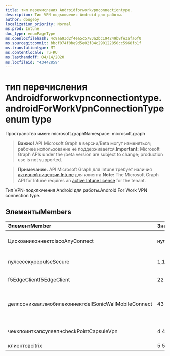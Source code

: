 ```yaml
---
title: тип перечисления Androidforworkvpnconnectiontype.
description: Тип VPN-подключения Android для работы.
author: dougeby
localization_priority: Normal
ms.prod: Intune
doc_type: enumPageType
ms.openlocfilehash: 4c9aa93d2f4ea5c5783a2bc194249b8fe3afa6f0
ms.sourcegitcommit: bbcf074f0be9d5e02f84c290122850cc5968fb1f
ms.translationtype: MT
ms.contentlocale: ru-RU
ms.lasthandoff: 04/14/2020
ms.locfileid: "43442859"
---
```

# <a name="androidforworkvpnconnectiontype-enum-type"></a><span data-ttu-id="7420e-103">тип перечисления Androidforworkvpnconnectiontype.</span><span class="sxs-lookup"><span data-stu-id="7420e-103">androidForWorkVpnConnectionType enum type</span></span>

<span data-ttu-id="7420e-104">Пространство имен: microsoft.graph</span><span class="sxs-lookup"><span data-stu-id="7420e-104">Namespace: microsoft.graph</span></span>

> <span data-ttu-id="7420e-105">**Важно!** API Microsoft Graph в версии/Beta могут изменяться; рабочее использование не поддерживается.</span><span class="sxs-lookup"><span data-stu-id="7420e-105">**Important:** Microsoft Graph APIs under the /beta version are subject to change; production use is not supported.</span></span>

> <span data-ttu-id="7420e-106">**Примечание.** API Microsoft Graph для Intune требует наличия [активной лицензии Intune](https://go.microsoft.com/fwlink/?linkid=839381) для клиента.</span><span class="sxs-lookup"><span data-stu-id="7420e-106">**Note:** The Microsoft Graph API for Intune requires an [active Intune license](https://go.microsoft.com/fwlink/?linkid=839381) for the tenant.</span></span>

<span data-ttu-id="7420e-107">Тип VPN-подключения Android для работы.</span><span class="sxs-lookup"><span data-stu-id="7420e-107">Android For Work VPN connection type.</span></span>

## <a name="members"></a><span data-ttu-id="7420e-108">Элементы</span><span class="sxs-lookup"><span data-stu-id="7420e-108">Members</span></span>
|<span data-ttu-id="7420e-109">Элемент</span><span class="sxs-lookup"><span data-stu-id="7420e-109">Member</span></span>|<span data-ttu-id="7420e-110">Значение</span><span class="sxs-lookup"><span data-stu-id="7420e-110">Value</span></span>|<span data-ttu-id="7420e-111">Описание</span><span class="sxs-lookup"><span data-stu-id="7420e-111">Description</span></span>|
|:---|:---|:---|
|<span data-ttu-id="7420e-112">Цискоаниконнект</span><span class="sxs-lookup"><span data-stu-id="7420e-112">ciscoAnyConnect</span></span>|<span data-ttu-id="7420e-113">нуль</span><span class="sxs-lookup"><span data-stu-id="7420e-113">0</span></span>|<span data-ttu-id="7420e-114">Cisco Аниконнект.</span><span class="sxs-lookup"><span data-stu-id="7420e-114">Cisco AnyConnect.</span></span>|
|<span data-ttu-id="7420e-115">пулсесекуре</span><span class="sxs-lookup"><span data-stu-id="7420e-115">pulseSecure</span></span>|<span data-ttu-id="7420e-116">1,1</span><span class="sxs-lookup"><span data-stu-id="7420e-116">1</span></span>|<span data-ttu-id="7420e-117">Безопасный импульс.</span><span class="sxs-lookup"><span data-stu-id="7420e-117">Pulse Secure.</span></span>|
|<span data-ttu-id="7420e-118">f5EdgeClient</span><span class="sxs-lookup"><span data-stu-id="7420e-118">f5EdgeClient</span></span>|<span data-ttu-id="7420e-119">2</span><span class="sxs-lookup"><span data-stu-id="7420e-119">2</span></span>|<span data-ttu-id="7420e-120">Пограничный клиент F5.</span><span class="sxs-lookup"><span data-stu-id="7420e-120">F5 Edge Client.</span></span>|
|<span data-ttu-id="7420e-121">деллсоникваллмобилеконнект</span><span class="sxs-lookup"><span data-stu-id="7420e-121">dellSonicWallMobileConnect</span></span>|<span data-ttu-id="7420e-122">4</span><span class="sxs-lookup"><span data-stu-id="7420e-122">3</span></span>|<span data-ttu-id="7420e-123">Мобильное подключение Dell Сониквалл.</span><span class="sxs-lookup"><span data-stu-id="7420e-123">Dell SonicWALL Mobile Connection.</span></span>|
|<span data-ttu-id="7420e-124">чеккпоинткапсулевпн</span><span class="sxs-lookup"><span data-stu-id="7420e-124">checkPointCapsuleVpn</span></span>|<span data-ttu-id="7420e-125">4 </span><span class="sxs-lookup"><span data-stu-id="7420e-125">4</span></span>|<span data-ttu-id="7420e-126">Проверка покапсулы VPN.</span><span class="sxs-lookup"><span data-stu-id="7420e-126">Check Point Capsule VPN.</span></span>|
|<span data-ttu-id="7420e-127">клиентов</span><span class="sxs-lookup"><span data-stu-id="7420e-127">citrix</span></span>|<span data-ttu-id="7420e-128">5 </span><span class="sxs-lookup"><span data-stu-id="7420e-128">5</span></span>|<span data-ttu-id="7420e-129">Клиентов</span><span class="sxs-lookup"><span data-stu-id="7420e-129">Citrix</span></span>|



